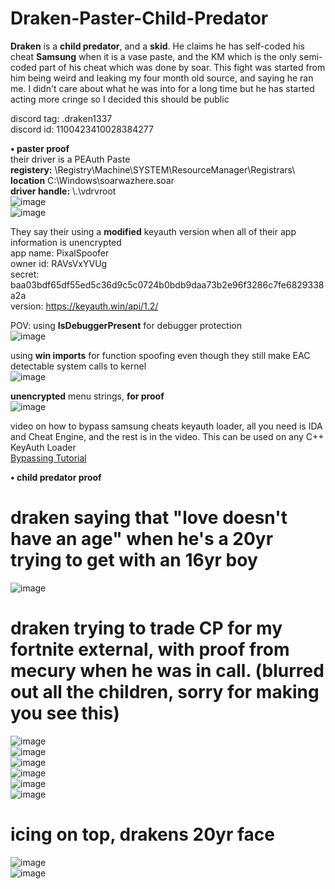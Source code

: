 # Draken-Paster-Child-Predator
**Draken** is a **child predator**, and a **skid**. He claims he has self-coded his cheat **Samsung** when it is a vase paste, and the KM which is the only semi-coded part of his cheat which was done by soar. This fight was started from him being weird and leaking my four month old source, and saying he ran me. I didn't care about what he was into for a long time but he has started acting more cringe so I decided this should be public  

discord tag: .draken1337  
discord id: 1100423410028384277  

**• paster proof**  
their driver is a PEAuth Paste  
**registery:** \Registry\Machine\SYSTEM\ResourceManager\Registrars\   
**location** C:\Windows\soarwazhere.soar  
**driver handle:** \\.\vdrvroot  
![image](https://github.com/DevProxy1336/Draken-Paster-Child-Predator/assets/137983215/64eda834-e4b1-42c0-8d5a-c1cf2de0ad47)   
![image](https://github.com/DevProxy1336/Draken-Paster-Child-Predator/assets/137983215/aef9f030-065c-4fd5-8153-9753f25c8a10)  

They say their using a **modified** keyauth version when all of their app information is unencrypted  
app name: PixalSpoofer  
owner id: RAVsVxYVUg  
secret: baa03bdf65df55ed5c36d9c5c0724b0bdb9daa73b2e96f3286c7fe6829338a2a  
version: https://keyauth.win/api/1.2/  


POV: using **IsDebuggerPresent** for debugger protection   
![image](https://github.com/DevProxy1336/Draken-Paster-Child-Predator/assets/137983215/ea9bec9e-7475-48f5-8dda-d54bd0e60eb1)  

using **win imports** for function spoofing even though they still make EAC detectable system calls to kernel  
![image](https://github.com/DevProxy1336/Draken-Paster-Child-Predator/assets/137983215/84a66478-29b9-4f7f-a2e4-22fcec37550e)  

**unencrypted** menu strings, **for proof**  
![image](https://github.com/DevProxy1336/Draken-Paster-Child-Predator/assets/137983215/eeaa3114-8518-4b82-826a-463825cf6c03)  

video on how to bypass samsung cheats keyauth loader, all you need is IDA and Cheat Engine, and the rest is in the video. This can be used on any C++ KeyAuth Loader  
[Bypassing Tutorial](https://youtu.be/d-s7gDkJ3xQ)  

**• child predator proof**
# draken saying that "love doesn't have an age" when he's a 20yr trying to get with an 16yr boy
![image](https://github.com/DevProxy1336/Draken-Paster-Child-Predator/assets/137983215/c824985d-099b-4d0f-a87c-e7e778507ac4)  

# draken trying to trade CP for my fortnite external, with proof from mecury when he was in call. (blurred out all the children, sorry for making you see this)
![image](https://github.com/DevProxy1336/Draken-Paster-Child-Predator/assets/137983215/c226341f-392f-4e41-86d4-0fb1fc269b96)  
![image](https://github.com/DevProxy1336/Draken-Paster-Child-Predator/assets/137983215/ef5849cd-e967-4aa4-880b-ba3f4f7eca65)  
![image](https://github.com/DevProxy1336/Draken-Paster-Child-Predator/assets/137983215/136f0c66-47e2-48a6-b22f-db5e735a0b29)  
![image](https://github.com/DevProxy1336/Draken-Paster-Child-Predator/assets/137983215/6f953075-55eb-4856-bc9e-f0e1416a87d5)  
![image](https://github.com/DevProxy1336/Draken-Paster-Child-Predator/assets/137983215/d98145a4-25fd-40cf-80ae-dc661937903f)  
![image](https://github.com/DevProxy1336/Draken-Paster-Child-Predator/assets/137983215/a741e6f7-aa90-4f1c-b625-af31b631728b)  


# icing on top, drakens 20yr face
![image](https://github.com/DevProxy1336/Draken-Paster-Child-Predator/assets/137983215/8fa34285-a49b-4ef3-93b2-b8430bad7df2)  
![image](https://github.com/DevProxy1336/Draken-Paster-Child-Predator/assets/137983215/31cf2968-d84b-4320-8830-f0608e0d2d16)  




